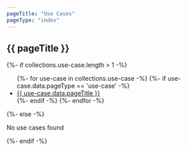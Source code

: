 ```yaml
---
pageTitle: "Use Cases"
pageType: "index"
---
```

<h2>{{ pageTitle }}</h2>
{%- if collections.use-case.length > 1 -%}
<ul>
	{%- for use-case in collections.use-case -%}
		{%- if use-case.data.pageType == 'use-case' -%}
		<li><a href="{{ use-case.page.url }}">{{ use-case.data.pageTitle }}</a></li>
		{%- endif -%}
	{%- endfor -%}
</ul>
{%- else -%}
<p>No use cases found</p>
{%- endif -%}

